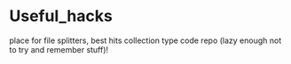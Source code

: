 # Useful_hacks

place for file splitters, best hits collection type code repo (lazy enough not to try and remember stuff)!
